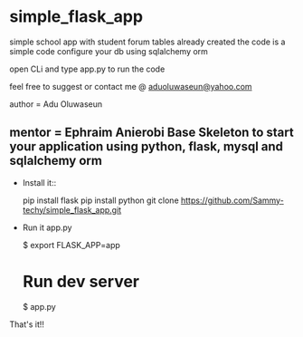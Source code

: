 # simple_flask_app
simple school app with student forum
tables already created
the code is a simple code 
configure your db using sqlalchemy orm

open CLi and type app.py to run the code

feel free to suggest or contact me @ aduoluwaseun@yahoo.com

author = Adu Oluwaseun

mentor = Ephraim Anierobi
Base Skeleton to start your application using python, flask, mysql and sqlalchemy orm
--------------------------------------------------------------

- Install it::

	pip install flask
  pip install python
	git clone https://github.com/Sammy-techy/simple_flask_app.git
- Run it app.py

    $ export FLASK_APP=app
    # Run dev server
    $ app.py


That's it!!
